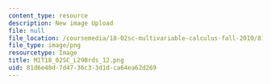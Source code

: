 ```yaml
---
content_type: resource
description: New image Upload
file: null
file_location: /coursemedia/18-02sc-multivariable-calculus-fall-2010/81d6e48d7d4736c33d1dca64ea62d269_MIT18_02SC_L29Brds_12.png
file_type: image/png
resourcetype: Image
title: MIT18_02SC_L29Brds_12.png
uid: 81d6e48d-7d47-36c3-3d1d-ca64ea62d269
---
```

